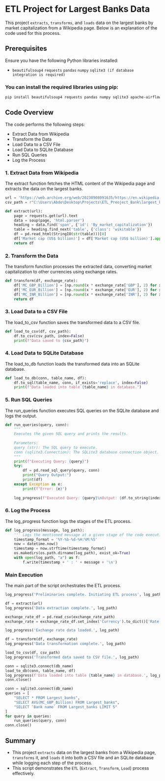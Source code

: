# ETL Project for Largest Banks Data
This project `extracts`, `transforms`, and `loads` data on the largest banks by market capitalization from a Wikipedia page. Below is an explanation of the code used for this process.

## Prerequisites
Ensure you have the following Python libraries installed:

- `beautifulsoup4`
`requests`
`pandas`
`numpy`
`sqlite3 (if database integration is required)`

### You can install the required libraries using pip:

```bash
pip install beautifulsoup4 requests pandas numpy sqlite3 apache-airflow
```
## Code Overview
The code performs the following steps:
- Extract Data from Wikipedia
- Transform the Data
- Load Data to a CSV File
- Load Data to SQLite Database
- Run SQL Queries
- Log the Process
  
### 1. Extract Data from Wikipedia
The extract function fetches the HTML content of the Wikipedia page and extracts the data on the largest banks.

```python
url = 'https://web.archive.org/web/20230908091635/https://en.wikipedia.org/wiki/List_of_largest_banks'
csv_path = r"C:\Users\Abdo\Desktop\Projects\ETL_Preoject_Bank\largest_banks.csv"

def extract(url):
    page = requests.get(url).text
    data = soup(page, 'html.parser')
    heading = data.find('span', {'id': 'By_market_capitalization'})
    table = heading.find_next('table', {'class': 'wikitable'})
    df = pd.read_html(StringIO(str(table)))[0]
    df['Market cap (US$ billion)'] = df['Market cap (US$ billion)'].apply(lambda x: float(str(x).strip()[:-1]))
    return df
```
### 2. Transform the Data
The transform function processes the extracted data, converting market capitalization to other currencies using exchange rates.

```python
def transform(df, exchange_rate):
    df['MC_GBP_Billion'] = [np.round(x * exchange_rate['GBP'], 2) for x in df['Market cap (US$ billion)']]
    df['MC_EUR_Billion'] = [np.round(x * exchange_rate['EUR'], 2) for x in df['Market cap (US$ billion)']]
    df['MC_INR_Billion'] = [np.round(x * exchange_rate['INR'], 2) for x in df['Market cap (US$ billion)']]
    return df
```
### 3. Load Data to a CSV File
The load_to_csv function saves the transformed data to a CSV file.

```python
def load_to_csv(df, csv_path):
    df.to_csv(csv_path, index=False)
    print(f"Data saved to {csv_path}")
```
### 4. Load Data to SQLite Database
The load_to_db function loads the transformed data into an SQLite database.

```python
def load_to_db(conn, table_name, df):
    df.to_sql(table_name, conn, if_exists='replace', index=False)
    print(f"Data loaded into table {table_name} in database.")
```
### 5. Run SQL Queries
The run_queries function executes SQL queries on the SQLite database and logs the output.

```python
def run_queries(query, conn):
    """
    Executes the given SQL query and prints the results.
    
    Parameters:
    query (str): The SQL query to execute.
    conn (sqlite3.Connection): The SQLite3 database connection object.
    """
    print(f"Executing Query: {query}")
    try:
        df = pd.read_sql_query(query, conn)
        print("Query Output:")
        print(df)
    except Exception as e:
        print(f"Error: {e}")
    
    log_progress(f"Executed Query: {query}\nOutput: {df.to_string(index=False)}", log_path)
```
### 6. Log the Process
The log_progress function logs the stages of the ETL process.

```python
def log_progress(message, log_path):
    ''' Logs the mentioned message at a given stage of the code execution to a log file. '''
    timestamp_format = '%Y-%b-%d-%H:%M:%S'
    now = datetime.now()
    timestamp = now.strftime(timestamp_format)
    os.makedirs(os.path.dirname(log_path), exist_ok=True)
    with open(log_path, "a") as f:
        f.write(timestamp + ' : ' + message + '\n')
```
### Main Execution
The main part of the script orchestrates the ETL process.

```python
log_progress('Preliminaries complete. Initiating ETL process', log_path)

df = extract(url)
log_progress('Data extraction complete.', log_path)

exchange_rate_df = pd.read_csv(exchange_rate_path)
exchange_rate = exchange_rate_df.set_index('Currency').to_dict()['Rate']

log_progress('Exchange rate data loaded.', log_path)

df = transform(df, exchange_rate)
log_progress('Data transformation complete.', log_path)

load_to_csv(df, csv_path)
log_progress('Transformed data saved to CSV file.', log_path)

conn = sqlite3.connect(db_name)
load_to_db(conn, table_name, df)
log_progress(f'Data loaded into table {table_name} in database.', log_path)
conn.close()

conn = sqlite3.connect(db_name)
queries = [
    "SELECT * FROM Largest_banks",
    "SELECT AVG(MC_GBP_Billion) FROM Largest_banks",
    "SELECT `Bank name` FROM Largest_banks LIMIT 5"
]
for query in queries:
    run_queries(query, conn)
conn.close()
```
## Summary
- This project `extracts` data on the largest banks from a Wikipedia page, `transforms` it, and `loads` it into both a CSV file and an SQLite database while logging each step of the process.
- This script demonstrates the `ETL` (`Extract`, `Transform`, `Load`) process effectively.
